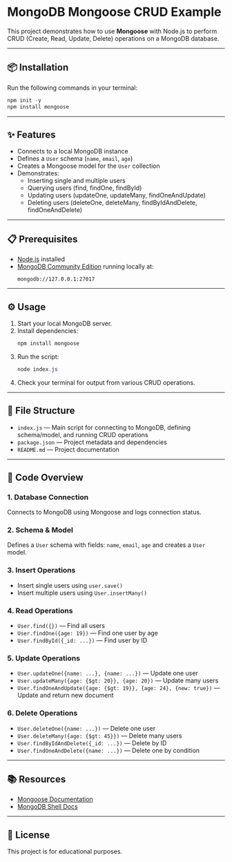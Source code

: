 # MongoDB Mongoose CRUD Example

This project demonstrates how to use **Mongoose** with Node.js to perform CRUD (Create, Read, Update, Delete) operations on a MongoDB database.

---

## 📦 Installation

Run the following commands in your terminal:

```powershell
npm init -y
npm install mongoose
```

---

## ✨ Features

- Connects to a local MongoDB instance
- Defines a `User` schema (`name`, `email`, `age`)
- Creates a Mongoose model for the `User` collection
- Demonstrates:
  - Inserting single and multiple users
  - Querying users (find, findOne, findById)
  - Updating users (updateOne, updateMany, findOneAndUpdate)
  - Deleting users (deleteOne, deleteMany, findByIdAndDelete, findOneAndDelete)

---

## 📋 Prerequisites

- [Node.js](https://nodejs.org/) installed
- [MongoDB Community Edition](https://www.mongodb.com/try/download/community) running locally at:
  ```
  mongodb://127.0.0.1:27017
  ```

---

## ⚙️ Usage

1. Start your local MongoDB server.
2. Install dependencies:
   ```powershell
   npm install mongoose
   ```
3. Run the script:
   ```powershell
   node index.js
   ```
4. Check your terminal for output from various CRUD operations.

---

## 📂 File Structure

- `index.js` — Main script for connecting to MongoDB, defining schema/model, and running CRUD operations
- `package.json` — Project metadata and dependencies
- `README.md` — Project documentation

---

## 📝 Code Overview

### 1. Database Connection
Connects to MongoDB using Mongoose and logs connection status.

### 2. Schema & Model
Defines a `User` schema with fields: `name`, `email`, `age` and creates a `User` model.

### 3. Insert Operations
- Insert single users using `user.save()`
- Insert multiple users using `User.insertMany()`

### 4. Read Operations
- `User.find({})` — Find all users
- `User.findOne({age: 19})` — Find one user by age
- `User.findById({_id: ...})` — Find user by ID

### 5. Update Operations
- `User.updateOne({name: ...}, {name: ...})` — Update one user
- `User.updateMany({age: {$gt: 20}}, {age: 20})` — Update many users
- `User.findOneAndUpdate({age: {$gt: 19}}, {age: 24}, {new: true})` — Update and return new document

### 6. Delete Operations
- `User.deleteOne({name: ...})` — Delete one user
- `User.deleteMany({age: {$gt: 45}})` — Delete many users
- `User.findByIdAndDelete({_id: ...})` — Delete by ID
- `User.findOneAndDelete({name: ...})` — Delete one by condition

---

## 📚 Resources

- [Mongoose Documentation](https://mongoosejs.com)  
- [MongoDB Shell Docs](https://www.mongodb.com/docs/mongodb-shell/)  

---

## 📄 License

This project is for educational purposes.
